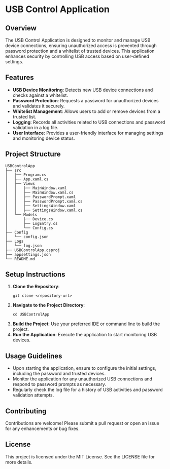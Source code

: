 # USB Control Application

## Overview
The USB Control Application is designed to monitor and manage USB device connections, ensuring unauthorized access is prevented through password protection and a whitelist of trusted devices. This application enhances security by controlling USB access based on user-defined settings.

## Features
- **USB Device Monitoring**: Detects new USB device connections and checks against a whitelist.
- **Password Protection**: Requests a password for unauthorized devices and validates it securely.
- **Whitelist Management**: Allows users to add or remove devices from a trusted list.
- **Logging**: Records all activities related to USB connections and password validation in a log file.
- **User Interface**: Provides a user-friendly interface for managing settings and monitoring device status.

## Project Structure
```
USBControlApp
├── src
│   ├── Program.cs
│   ├── App.xaml.cs
│   ├── Views
│   │   ├── MainWindow.xaml
│   │   ├── MainWindow.xaml.cs
│   │   ├── PasswordPrompt.xaml
│   │   ├── PasswordPrompt.xaml.cs
│   │   ├── SettingsWindow.xaml
│   │   ├── SettingsWindow.xaml.cs
│   └── Models
│       ├── Device.cs
│       ├── LogEntry.cs
│       └── Config.cs
├── Config
│   └── config.json
├── Logs
│   └── log.json
├── USBControlApp.csproj
├── appsettings.json
└── README.md
```

## Setup Instructions
1. **Clone the Repository**: 
   ```
   git clone <repository-url>
   ```
2. **Navigate to the Project Directory**:
   ```
   cd USBControlApp
   ```
3. **Build the Project**: Use your preferred IDE or command line to build the project.
4. **Run the Application**: Execute the application to start monitoring USB devices.

## Usage Guidelines
- Upon starting the application, ensure to configure the initial settings, including the password and trusted devices.
- Monitor the application for any unauthorized USB connections and respond to password prompts as necessary.
- Regularly check the log file for a history of USB activities and password validation attempts.

## Contributing
Contributions are welcome! Please submit a pull request or open an issue for any enhancements or bug fixes.

## License
This project is licensed under the MIT License. See the LICENSE file for more details.